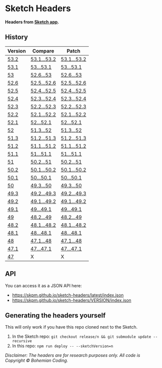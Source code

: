 # Sketch Headers

**Headers from [Sketch app](http://www.sketchapp.com).**

## History

| Version                                              | Compare | Patch |
| ---------------------------------------------------- | ------- | ----- |
| [53.2](https://github.com/skpm/sketch-headers/tree/53.2) | [53.1...53.2](https://github.com/skpm/sketch-headers/compare/53.1...53.2) | [53.1...53.2](https://github.com/skpm/sketch-headers/compare/53.1...53.2.diff) |
| [53.1](https://github.com/skpm/sketch-headers/tree/53.1) | [53...53.1](https://github.com/skpm/sketch-headers/compare/53...53.1) | [53...53.1](https://github.com/skpm/sketch-headers/compare/53...53.1.diff) |
| [53](https://github.com/skpm/sketch-headers/tree/53) | [52.6...53](https://github.com/skpm/sketch-headers/compare/52.6...53) | [52.6...53](https://github.com/skpm/sketch-headers/compare/52.6...53.diff) |
| [52.6](https://github.com/skpm/sketch-headers/tree/52.6) | [52.5...52.6](https://github.com/skpm/sketch-headers/compare/52.5...52.6) | [52.5...52.6](https://github.com/skpm/sketch-headers/compare/52.5...52.6.diff) |
| [52.5](https://github.com/skpm/sketch-headers/tree/52.5) | [52.4...52.5](https://github.com/skpm/sketch-headers/compare/52.4...52.5) | [52.4...52.5](https://github.com/skpm/sketch-headers/compare/52.4...52.5.diff) |
| [52.4](https://github.com/skpm/sketch-headers/tree/52.4) | [52.3...52.4](https://github.com/skpm/sketch-headers/compare/52.3...52.4) | [52.3...52.4](https://github.com/skpm/sketch-headers/compare/52.3...52.4.diff) |
| [52.3](https://github.com/skpm/sketch-headers/tree/52.3) | [52.2...52.3](https://github.com/skpm/sketch-headers/compare/52.2...52.3) | [52.2...52.3](https://github.com/skpm/sketch-headers/compare/52.2...52.3.diff) |
| [52.2](https://github.com/skpm/sketch-headers/tree/52.2) | [52.1...52.2](https://github.com/skpm/sketch-headers/compare/52.1...52.2) | [52.1...52.2](https://github.com/skpm/sketch-headers/compare/52.1...52.2.diff) |
| [52.1](https://github.com/skpm/sketch-headers/tree/52.1) | [52...52.1](https://github.com/skpm/sketch-headers/compare/52...52.1) | [52...52.1](https://github.com/skpm/sketch-headers/compare/52...52.1.diff) |
| [52](https://github.com/skpm/sketch-headers/tree/52) | [51.3...52](https://github.com/skpm/sketch-headers/compare/51.3...52) | [51.3...52](https://github.com/skpm/sketch-headers/compare/51.3...52.diff) |
| [51.3](https://github.com/skpm/sketch-headers/tree/51.3) | [51.2...51.3](https://github.com/skpm/sketch-headers/compare/51.2...51.3) | [51.2...51.3](https://github.com/skpm/sketch-headers/compare/51.2...51.3.diff) |
| [51.2](https://github.com/skpm/sketch-headers/tree/51.2) | [51.1...51.2](https://github.com/skpm/sketch-headers/compare/51.1...51.2) | [51.1...51.2](https://github.com/skpm/sketch-headers/compare/51.1...51.2.diff) |
| [51.1](https://github.com/skpm/sketch-headers/tree/51.1) | [51...51.1](https://github.com/skpm/sketch-headers/compare/51...51.1) | [51...51.1](https://github.com/skpm/sketch-headers/compare/51...51.1.diff) |
| [51](https://github.com/skpm/sketch-headers/tree/51) | [50.2...51](https://github.com/skpm/sketch-headers/compare/50.2...51) | [50.2...51](https://github.com/skpm/sketch-headers/compare/50.2...51.diff) |
| [50.2](https://github.com/skpm/sketch-headers/tree/50.2) | [50.1...50.2](https://github.com/skpm/sketch-headers/compare/50.1...50.2) | [50.1...50.2](https://github.com/skpm/sketch-headers/compare/50.1...50.2.diff) |
| [50.1](https://github.com/skpm/sketch-headers/tree/50.1) | [50...50.1](https://github.com/skpm/sketch-headers/compare/50...50.1) | [50...50.1](https://github.com/skpm/sketch-headers/compare/50...50.1.diff) |
| [50](https://github.com/skpm/sketch-headers/tree/50) | [49.3...50](https://github.com/skpm/sketch-headers/compare/49.3...50) | [49.3...50](https://github.com/skpm/sketch-headers/compare/49.3...50.diff) |
| [49.3](https://github.com/skpm/sketch-headers/tree/49.3) | [49.2...49.3](https://github.com/skpm/sketch-headers/compare/49.2...49.3) | [49.2...49.3](https://github.com/skpm/sketch-headers/compare/49.2...49.3.diff) |
| [49.2](https://github.com/skpm/sketch-headers/tree/49.2) | [49.1...49.2](https://github.com/skpm/sketch-headers/compare/49.1...49.2) | [49.1...49.2](https://github.com/skpm/sketch-headers/compare/49.1...49.2.diff) |
| [49.1](https://github.com/skpm/sketch-headers/tree/49.1) | [49...49.1](https://github.com/skpm/sketch-headers/compare/49...49.1) | [49...49.1](https://github.com/skpm/sketch-headers/compare/49...49.1.diff) |
| [49](https://github.com/skpm/sketch-headers/tree/49) | [48.2...49](https://github.com/skpm/sketch-headers/compare/48.2...49) | [48.2...49](https://github.com/skpm/sketch-headers/compare/48.2...49.diff) |
| [48.2](https://github.com/skpm/sketch-headers/tree/48.2) | [48.1...48.2](https://github.com/skpm/sketch-headers/compare/48.1...48.2) | [48.1...48.2](https://github.com/skpm/sketch-headers/compare/48.1...48.2.diff) |
| [48.1](https://github.com/skpm/sketch-headers/tree/48.1) | [48...48.1](https://github.com/skpm/sketch-headers/compare/48...48.1) | [48...48.1](https://github.com/skpm/sketch-headers/compare/48...48.1.diff) |
| [48](https://github.com/skpm/sketch-headers/tree/48) | [47.1...48](https://github.com/skpm/sketch-headers/compare/47.1...48) | [47.1...48](https://github.com/skpm/sketch-headers/compare/47.1...48.diff) |
| [47.1](https://github.com/skpm/sketch-headers/tree/47.1) | [47...47.1](https://github.com/skpm/sketch-headers/compare/47...47.1) | [47...47.1](https://github.com/skpm/sketch-headers/compare/47...47.1.diff) |
| [47](https://github.com/skpm/sketch-headers/tree/47) | X       | X     |

## API

You can access it as a JSON API here:

- https://skpm.github.io/sketch-headers/latest/index.json
- https://skpm.github.io/sketch-headers/VERSION/index.json

## Generating the headers yourself

This will only work if you have this repo cloned next to the Sketch.

1. In the Sketch repo: `git checkout release/n && git submodule update --recursive`
2. In this repo: `npm run deploy -- --sketchVersion=n`

_Disclaimer: The headers are for research purposes only. All code is Copyright © Bohemian Coding._

